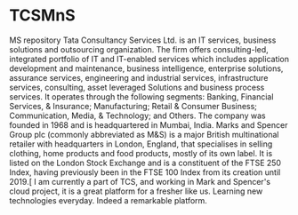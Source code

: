 # TCSMnS
MS repository 
Tata Consultancy Services Ltd. is an IT services, business solutions and outsourcing organization. The firm offers consulting-led, integrated portfolio of IT and IT-enabled services which includes application development and maintenance, business intelligence, enterprise solutions, assurance services, engineering and industrial services, infrastructure services, consulting, asset leveraged Solutions and business process services. It operates through the following segments: Banking, Financial Services, & Insurance; Manufacturing; Retail & Consumer Business; Communication, Media, & Technology; and Others. The company was founded in 1968 and is headquartered in Mumbai, India.
Marks and Spencer Group plc (commonly abbreviated as M&S) is a major British multinational retailer with headquarters in London, England, that specialises in selling clothing, home products and food products, mostly of its own label. It is listed on the London Stock Exchange and is a constituent of the FTSE 250 Index, having previously been in the FTSE 100 Index from its creation until 2019.[
I am currently a part of TCS, and working in Mark and Spencer's cloud project, it is a great platform for a fresher like us. Learning new technologies everyday. Indeed a remarkable platform. 
